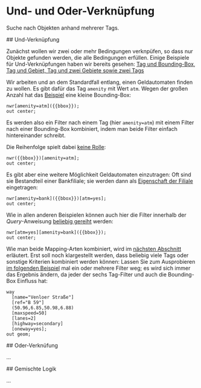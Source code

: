 Und- und Oder-Verknüpfung
=========================

Suche nach Objekten anhand mehrerer Tags.

<a name="intersection"/>
## Und-Verknüpfung

Zunächst wollen wir zwei oder mehr Bedingungen verknpüfen,
so dass nur Objekte gefunden werden, die alle Bedingungen erfüllen.
Einige Beispiele für Und-Verknüpfungen haben wir bereits gesehen:
[Tag und Bounding-Box](per_tag.md#local),
[Tag und Gebiet, Tag und zwei Gebiete sowie zwei Tags](chaining.md#lateral)

Wir arbeiten und an dem Standardfall entlang,
einen Geldautomaten finden zu wollen.
Es gibt dafür das Tag ``amenity`` mit Wert ``atm``.
Wegen der großen Anzahl hat das [Beispiel](https://overpass-turbo.eu/?lat=51.4775&lon=0.0&zoom=14&Q=nwr%5Bamenity%3Datm%5D%28%7B%7Bbbox%7D%7D%29%3B%0Aout%20center%3B) eine kleine Bounding-Box:

    nwr[amenity=atm]({{bbox}});
    out center;

Es werden also ein Filter nach einem Tag (hier ``amenity=atm``) mit einem Filter nach einer Bounding-Box kombiniert,
indem man beide Filter einfach hintereinander schreibt.

Die Reihenfolge spielt dabei [keine Rolle](https://overpass-turbo.eu/?lat=51.4775&lon=0.0&zoom=14&Q=nwr%28%7B%7Bbbox%7D%7D%29%5Bamenity%3Datm%5D%3B%0Aout%20center%3B):

    nwr({{bbox}})[amenity=atm];
    out center;

Es gibt aber eine weitere Möglichkeit Geldautomaten einzutragen:
Oft sind sie Bestandteil einer Bankfiliale;
sie werden dann als [Eigenschaft der Filiale](https://overpass-turbo.eu/?lat=51.4775&lon=0.0&zoom=14&Q=nwr%5Bamenity%3Dbank%5D%28%7B%7Bbbox%7D%7D%29%5Batm%3Dyes%5D%3B%0Aout%20center%3B) eingetragen:

    nwr[amenity=bank]({{bbox}})[atm=yes];
    out center;

Wie in allen anderen Beispielen können auch hier die Filter innerhalb der _Query_-Anweisung [beliebig gereiht](https://overpass-turbo.eu/?lat=51.4775&lon=0.0&zoom=14&Q=nwr%5Batm%3Dyes%5D%5Bamenity%3Dbank%5D%28%7B%7Bbbox%7D%7D%29%3B%0Aout%20center%3B) werden:

    nwr[atm=yes][amenity=bank]({{bbox}});
    out center;

Wie man beide Mapping-Arten kombiniert, wird im [nächsten Abschnitt](union.md#union) erläutert.
Erst soll noch klargestellt werden,
dass beliebig viele Tags oder sonstige Kriterien kombiniert werden können:
Lassen Sie zum Ausprobieren [im folgenden Beispiel](https://overpass-turbo.eu/?lat=50.95&lon=6.95&zoom=9&Q=way%0A%20%20%5Bname%3D%22Venloer%20Stra%C3%9Fe%22%5D%0A%20%20%5Bref%3D%22B%2059%22%5D%0A%20%20%2850%2E96%2C6%2E85%2C50%2E98%2C6%2E88%29%0A%20%20%5Bmaxspeed%3D50%5D%0A%20%20%5Blanes%3D2%5D%0A%20%20%5Bhighway%3Dsecondary%5D%0A%20%20%5Boneway%3Dyes%5D%3B%0Aout%20geom%3B) mal ein oder mehrere Filter weg;
es wird sich immer das Ergebnis ändern, da jeder der sechs Tag-Filter und auch die Bounding-Box Einfluss hat:

    way
      [name="Venloer Straße"]
      [ref="B 59"]
      (50.96,6.85,50.98,6.88)
      [maxspeed=50]
      [lanes=2]
      [highway=secondary]
      [oneway=yes];
    out geom;

<a name="union"/>
## Oder-Verknüfung

...

<!-- einfacher Fall -->
<!-- Typenmischung -->
<!-- Hinweis auf Regex -->
<!-- Hinweis auf Evals -->
<!-- Around, mehrere Areas -->

<a name="full"/>
## Gemischte Logik

...

<!--
highway mixed + name
Around
Kreuzung
-->
<!-- Normalformen -->
<!-- Negation? -->
<!-- Hinweis auf Evals -->
